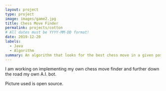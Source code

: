 ```yaml
---
layout: project
type: project
image: images/game2.jpg
title: Chess Move Finder
permalink: projects/cotton
# All dates must be YYYY-MM-DD format!
date: 2019-12-20
labels:
  - Java
  - Algorithm
summary: An algorithm that looks for the best chess move in a given position.
---
```

I am working on implementing my own chess move finder and further down the road my own A.I. bot.

Picture used is open source.

